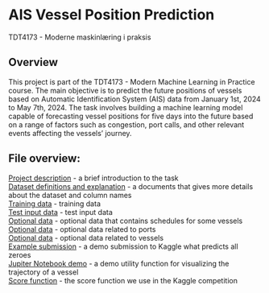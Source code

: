 # AIS Vessel Position Prediction
TDT4173 - Moderne maskinlæring i praksis

## Overview
This project is part of the TDT4173 - Modern Machine Learning in Practice course. The main objective is to predict the future positions of vessels based on Automatic Identification System (AIS) data from January 1st, 2024 to May 7th, 2024. The task involves building a machine learning model capable of forecasting vessel positions for five days into the future based on a range of factors such as congestion, port calls, and other relevant events affecting the vessels’ journey.

## File overview:
[Project description](Machine_learning_task_for_TDT4173.pdf) - a brief introduction to the task  
[Dataset definitions and explanation](Dataset_definitions_and_explanation.pdf) - a documents that gives more details about the dataset and column names  
[Training data](ais_train.csv) - training data       
[Test input data](ais_test.csv) - test input data  
[Optional data](schedules_to_may_2024.csv) - optional data that contains schedules for some vessels  
[Optional data](ports.csv) - optional data related to ports           
[Optional data](vessels.csv) - optional data related to vessels         
[Example submission](ais_sample_submission.csv) - a demo submission to Kaggle what predicts all zeroes  
[Jupiter Notebook demo](vessel_trajectories_visualization.ipynb) - a demo utility function for visualizing the trajectory of a vessel  
[Score function](kaggle_metric.ipynb) - the score function we use in the Kaggle competition  
